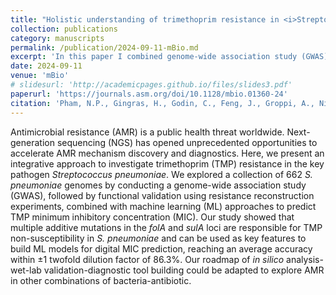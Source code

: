 ```yaml
---
title: "Holistic understanding of trimethoprim resistance in <i>Streptococcus pneumoniae</i> using an integrative approach of genome-wide association study, resistance reconstruction, and machine learning"
collection: publications
category: manuscripts
permalink: /publication/2024-09-11-mBio.md
excerpt: 'In this paper I combined genome-wide association study (GWAS), functional validation and machine learning to predict trimethoprim (TMP) resistance level in <i>S. pneumoniae</i>.'
date: 2024-09-11
venue: 'mBio'
# slidesurl: 'http://academicpages.github.io/files/slides3.pdf'
paperurl: 'https://journals.asm.org/doi/10.1128/mbio.01360-24'
citation: 'Pham, N.P., Gingras, H., Godin, C., Feng, J., Groppi, A., Nikolski, M., Leprohon, P. and Ouellette, M., (2024). &quot;Holistic understanding of trimethoprim resistance in <i>Streptococcus pneumoniae</i> using an integrative approach of genome-wide association study, resistance reconstruction, and machine learning.&quot; <i>MBio</i>. 15(9).'
---
```


Antimicrobial resistance (AMR) is a public health threat worldwide. Next-generation sequencing (NGS) has opened unprecedented opportunities to accelerate AMR mechanism discovery and diagnostics. Here, we present an integrative approach to investigate trimethoprim (TMP) resistance in the key pathogen *Streptococcus pneumoniae*. We explored a collection of 662 *S. pneumoniae* genomes by conducting a genome-wide association study (GWAS), followed by functional validation using resistance reconstruction experiments, combined with machine learning (ML) approaches to predict TMP minimum inhibitory concentration (MIC). Our study showed that multiple additive mutations in the *folA* and *sulA* loci are responsible for TMP non-susceptibility in *S. pneumoniae* and can be used as key features to build ML models for digital MIC prediction, reaching an average accuracy within ±1 twofold dilution factor of 86.3%. Our roadmap of *in silico* analysis-wet-lab validation-diagnostic tool building could be adapted to explore AMR in other combinations of bacteria-antibiotic.